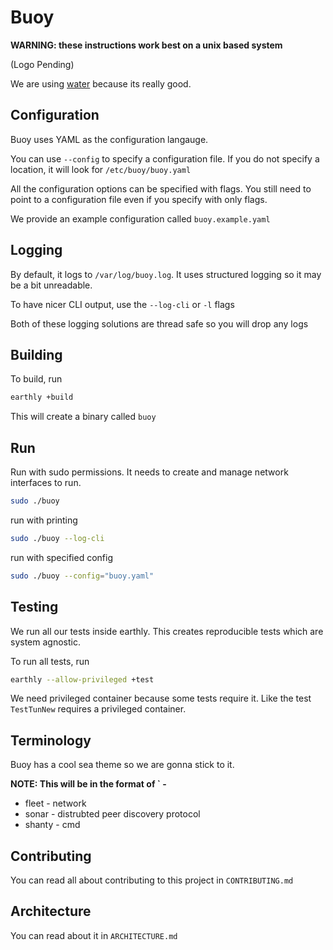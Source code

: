 # Buoy

**WARNING: these instructions work best on a unix based system**

(Logo Pending)

We are using [water](https://github.com/songgao/water) because its really good.

## Configuration

Buoy uses YAML as the configuration langauge.

You can use `--config` to specify a configuration file. If you do not specify a location, it will look for `/etc/buoy/buoy.yaml`

All the configuration options can be specified with flags. You still need to point to a configuration file even if you specify with only flags.

We provide an example configuration called `buoy.example.yaml`

## Logging

By default, it logs to `/var/log/buoy.log`. It uses structured logging so it may be a bit unreadable.

To have nicer CLI output, use the `--log-cli` or `-l` flags

Both of these logging solutions are thread safe so you will drop any logs

## Building

To build, run

```sh
earthly +build
```

This will create a binary called `buoy`

## Run

Run with sudo permissions. It needs to create and manage network interfaces to run.

```sh
sudo ./buoy
```

run with printing

```sh
sudo ./buoy --log-cli
```

run with specified config

```sh
sudo ./buoy --config="buoy.yaml"
```

## Testing

We run all our tests inside earthly. This creates reproducible tests which are system agnostic.

To run all tests, run

```sh
earthly --allow-privileged +test
```

We need privileged container because some tests require it. Like the test `TestTunNew` requires a privileged container.

## Terminology

Buoy has a cool sea theme so we are gonna stick to it.

**NOTE: This will be in the format of `<what we call it> - <term name>**

- fleet - network
- sonar - distrubted peer discovery protocol
- shanty - cmd

## Contributing

You can read all about contributing to this project in `CONTRIBUTING.md`

## Architecture

You can read about it in `ARCHITECTURE.md`
